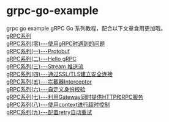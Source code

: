 # grpc-go-example
grpc go example
gRPC Go 系列教程，配合以下文章食用更加哦。  
[gRPC系列](https://www.lixueduan.com/categories/gRPC/)  
[gRPC系列(零)---使用gRPC时遇到的问题](https://www.lixueduan.com/post/grpc/00-faq/)  
[gRPC系列(一)---Protobuf](https://www.lixueduan.com/post/grpc/01-protobuf/)  
[gRPC系列(二)---Hello gRPC](https://www.lixueduan.com/post/grpc/02-hello-world/)  
[gRPC系列(三)---Stream 推送流](https://www.lixueduan.com/post/grpc/03-stream/)  
[gRPC系列(四)---通过SSL/TLS建立安全连接](https://www.lixueduan.com/post/grpc/04-encryption-tls/)  
[gRPC系列(五)---拦截器Interceptor](https://www.lixueduan.com/post/grpc/05-Interceptor/)  
[gRPC系列(六)---自定义身份校验](https://www.lixueduan.com/post/grpc/06-auth/)  
[gRPC系列(七)---利用Gateway同时提供HTTP和RPC服务](https://www.lixueduan.com/post/grpc/07-grpc-gateway/)  
[gRPC系列(八)---使用context进行超时控制](https://www.lixueduan.com/post/grpc/08-ctx-cancel-deadline/)  
[gRPC系列(九)---配置retry自动重试](https://www.lixueduan.com/post/grpc/09-retry/)  